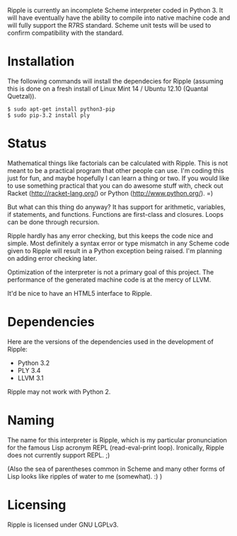 Ripple is currently an incomplete Scheme interpreter coded in Python 3. It will
have eventually have the ability to compile into native machine code and will
fully support the R7RS standard. Scheme unit tests will be used to confirm
compatibility with the standard.

Installation
============

The following commands will install the dependecies for Ripple (assuming this
is done on a fresh install of Linux Mint 14 / Ubuntu 12.10 (Quantal Quetzal)).

```
$ sudo apt-get install python3-pip
$ sudo pip-3.2 install ply
```

Status
======

Mathematical things like factorials can be calculated with Ripple. This is
not meant to be a practical program that other people can use. I'm coding
this just for fun, and maybe hopefully I can learn a thing or two. If you
would like to use something practical that you can do awesome stuff with,
check out Racket (http://racket-lang.org/) or Python
(http://www.python.org/). =)

But what can this thing do anyway? It has support for arithmetic,
variables, if statements, and functions. Functions are first-class and
closures. Loops can be done through recursion.

Ripple hardly has any error checking, but this keeps the code nice and
simple. Most definitely a syntax error or type mismatch in any Scheme code
given to Ripple will result in a Python exception being raised. I'm
planning on adding error checking later.

Optimization of the interpreter is not a primary goal of this project. The
performance of the generated machine code is at the mercy of LLVM.

It'd be nice to have an HTML5 interface to Ripple.

Dependencies
============

Here are the versions of the dependencies used in the development of Ripple:

* Python 3.2
* PLY 3.4
* LLVM 3.1

Ripple may not work with Python 2.

Naming
======

The name for this interpreter is Ripple, which is my particular
pronunciation for the famous Lisp acronym REPL (read-eval-print loop).
Ironically, Ripple does not currently support REPL. ;)

(Also the sea of parentheses common in Scheme and many other forms of Lisp
looks like ripples of water to me (somewhat). :) )

Licensing
=========

Ripple is licensed under GNU LGPLv3.

